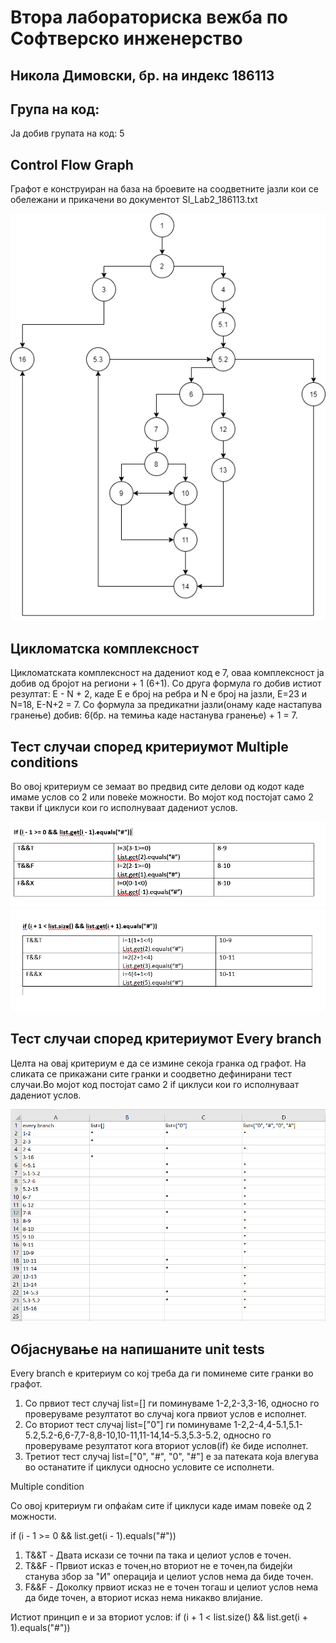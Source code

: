 # Втора лабораториска вежба по Софтверско инженерство
## Никола Димовски, бр. на индекс 186113



## Група на код:
 Ја добив групата на код: 5
 
## Control Flow Graph

Графот е конструиран на база на броевите на соодветните јазли кои се обележани и прикачени во документот SI_Lab2_186113.txt

![](https://github.com/NikolaDimovski/SI_lab2_186113/blob/main/control%20flow%20graph.png)

## Цикломатска комплексност

Цикломатската комплексност на дадениот код е 7, оваа комплексност ја добив од бројот на региони + 1 (6+1).
Со друга формула го добив истиот резултат: E - N + 2, каде Е е број на ребра и N е број на јазли, Е=23 и N=18, Е-N+2 = 7.
Со формула за предикатни јазли(онаму каде настапува гранење) добив: 6(бр. на темиња каде настанува гранење) + 1 = 7.

## Тест случаи според критериумот Multiple conditions

Во овој критериум се земаат во предвид сите делови од кодот каде имаме услов со 2 или повеќе можности. Во мојот код постојат само 2 такви if циклуси кои го исполнуваат дадениот услов.

![](https://github.com/NikolaDimovski/SI_lab2_186113/blob/main/multiple1.png)
![](https://github.com/NikolaDimovski/SI_lab2_186113/blob/main/multiple2.png)


## Тест случаи според критериумот Every branch

Целта на овај критериум е да се измине секоја гранка од графот. На сликата се прикажани сите гранки и соодветно дефинирани тест случаи.Во мојот код постојат само 2 if циклуси кои го исполнуваат дадениот услов.

![](https://github.com/NikolaDimovski/SI_lab2_186113/blob/main/everybranch.png)


## Објаснување на напишаните unit tests

Every branch е критериум со кој треба да ги поминеме сите гранки во графот.

1. Со првиот тест случај list=[] ги поминуваме 1-2,2-3,3-16, односно го проверуваме резултатот во случај кога првиот услов е исполнет.
2. Со вториот тест случај list=["0"] ги поминуваме 1-2,2-4,4-5.1,5.1-5.2,5.2-6,6-7,7-8,8-10,10-11,11-14,14-5.3,5.3-5.2, односно го проверуваме резултатот кога вториот услов(if) ќе биде исполнет.
3. Третиот тест случај list=["0", "#", "0", "#"]  е за патеката која влегува во останатите if циклуси односно условите се исполнети.

Multiple condition

Со овој критериум ги опфаќам сите if циклуси каде имам повеќе од 2 можности.

if (i - 1 >= 0 && list.get(i - 1).equals("#"))

1. T&&T - Двата искази се точни па така и целиот услов е точен.
2. T&&F - Првиот исказ е точен,но вториот не е точен,па бидејќи станува збор за "И" операција и целиот услов нема да биде точен.
3. F&&F - Доколку првиот исказ не е точен тогаш и целиот услов нема да биде точен, а вториот исказ нема никакво влијание.

Истиот принцип е и за вториот услов:
if (i + 1 < list.size() && list.get(i + 1).equals("#"))
